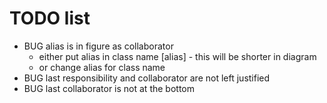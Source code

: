 # TODO list

* BUG alias is in figure as collaborator
  * either put alias in class name [alias] - this will be shorter in diagram
  * or change alias for class name
* BUG last responsibility and collaborator are not left justified
* BUG last collaborator is not at the bottom
